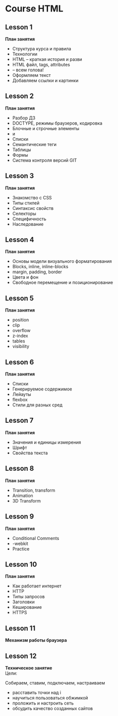 # Course HTML


## Lesson 1

**План занятия**

* Структура курса и правила
* Технологии
* HTML – краткая история и разви
* HTML файл, tags, attributes
* <head> – всем голова!
* Оформляем текст
* Добавляем ссылки и картинки


## Lesson 2

**План занятия**  

* Разбор ДЗ
* DOCTYPE, режимы браузеров, кодировка
* Блочные и строчные элементы
* <div> и <span>
* Списки
* Семантические теги
* Таблицы
* Формы
* Система контроля версий GIT


## Lesson 3

**План занятия**  

* Знакомство с CSS
* Типы стилей
* Синтаксис свойств
* Селекторы
* Специфичность
* Наследование


## Lesson 4

**План занятия**  

* Основы модели визуального форматирования
* Blocks, inline, inline-blocks
* margin, padding, border
* Цвета и фон
* Свободное перемещение и позиционирование


## Lesson 5

**План занятия**  

* position
* clip
* overflow
* z-index
* tables
* visibility


## Lesson 6

**План занятия**  

* Списки
* Генерируемое содержимое
* Лейауты
* flexbox
* Стили для разных сред


## Lesson 7

**План занятия**  

* Значения и единицы измерения
* Шрифт
* Свойства текста


## Lesson 8

**План занятия**  

* Transition, transform
* Animation
* 3D Transform


## Lesson 9

**План занятия**  

* Conditional Comments
* -webkit
* Practice


## Lesson 10

**План занятия**  

* Как работает интернет
* HTTP
* Типы запросов
* Заголовки
* Кеширование
* HTTPS


## Lesson 11

**Механизм работы браузера**


## Lesson 12


**Техническое занятие**  
Цели:

Собираем, ставим, подключаем, настраиваем  

- расставить точки над і
- научиться пользоваться обжимкой
- проложить и настроить сеть
- обсудить качество созданных сайтов
